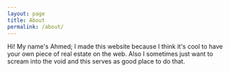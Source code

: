 ```yaml
---
layout: page
title: About
permalink: /about/
---
```


Hi! My name's Ahmed; I made this website because I think it's cool to have your own piece of real estate on the web. Also I sometimes just want to scream into the void and this serves as good place to do that.
